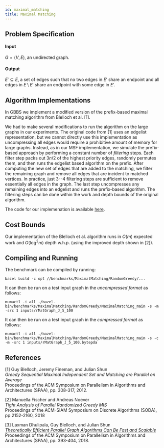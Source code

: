 ```yaml
---
id: maximal_matching
title: Maximal Matching
---
```


## Problem Specification
#### Input
$G=(V, E)$, an undirected graph.

#### Output
$E' \subseteq E$, a set of edges such that no two edges in $E'$ share an endpoint and all edges in $E \setminus E'$ share an endpoint with some edge in $E'$.

## Algorithm Implementations

In GBBS we implement a modified version of the prefix-based maximal
matching algorithm from Blelloch et al. [1].

We had to make several modifications to run the algorithm on the large
graphs in our experiments. The original code from [1] uses an edgelist
representation, but we cannot directly use this implementation as
uncompressing all edges would require a prohibitive amount of memory
for large graphs.  Instead, as in our MSF implementation, we simulate
the prefix-based approach by performing a constant number of
*filtering* steps. Each filter step packs out $3n/2$ of the highest
priority edges, randomly permutes them, and then runs the edgelist
based algorithm on the prefix.  After computing the new set of edges
that are added to the matching, we filter the remaining graph and
remove all edges that are incident to matched vertices. In practice,
just 3--4 filtering steps are sufficient to remove essentially all
edges in the graph. The last step uncompresses any remaining edges
into an edgelist and runs the prefix-based algorithm.  The filtering
steps can be done within the work and depth bounds of the original
algorithm.

The code for our implemenation is available
[here](https://github.com/ldhulipala/gbbs/tree/master/benchmarks/BFS/NonDeterministicBFS).

## Cost Bounds

Our implementation of the Blelloch et al. algorithm runs in $O(m)$
expected work and $O(\log^2 m)$ depth w.h.p. (using the improved depth
shown in [2]).


## Compiling and Running

The benchmark can be compiled by running:
```
bazel build -c opt //benchmarks/MaximalMatching/RandomGreedy/...
```

It can then be run on a test input graph in the *uncompressed format* as follows:
```
numactl -i all ./bazel-bin/benchmarks/MaximalMatching/RandomGreedy/MaximalMatching_main -s -m -src 1 inputs/rMatGraph_J_5_100
```

It can then be run on a test input graph in the *compressed format* as follows:
```
numactl -i all ./bazel-bin/benchmarks/MaximalMatching/RandomGreedy/MaximalMatching_main -s -c -m -src 1 inputs/rMatGraph_J_5_100.bytepda
```

## References

[1] Guy Blelloch, Jeremy Fineman, and Julian Shun<br/>
*Greedy Sequential Maximal Independent Set and Matching are Parallel on Average*<br/>
Proceedings of the ACM Symposium on Parallelism in Algorithms and Architectures (SPAA), pp. 308-317, 2012.

[2] Manuella Fischer and Andreas Noever<br/>
*Tight Analysis of Parallel Randomized Greedy MIS*<br/>
Proceedings of the ACM-SIAM Symposium on Discrete Algorithms (SODA), pp.2152-2160, 2018

[3] Laxman Dhulipala, Guy Blelloch, and Julian Shun<br/>
[*Theoretically Efficient Parallel Graph Algorithms Can Be Fast and Scalable*](https://ldhulipala.github.io/papers/gbbs_topc.pdf)<br/>
Proceedings of the ACM Symposium on Parallelism in Algorithms and Architectures (SPAA), pp. 393-404, 2018.
